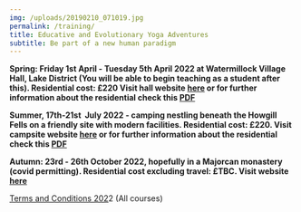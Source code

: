 ```yaml
---
img: /uploads/20190210_071019.jpg
permalink: /training/
title: Educative and Evolutionary Yoga Adventures
subtitle: Be part of a new human paradigm
---
```

**Spring: Friday 1st April - Tuesday 5th April 2022 at Watermillock Village Hall, Lake District (You will be able to begin teaching as a student after this). Residential cost: £220 Visit hall website [here](https://www.watermillockvillagehall.co.uk/) or for further information about the residential check this [PDF](https://www.dropbox.com/s/da94ioyk75d06oh/Watermillock%20Residential.pdf?dl=0)**

**Summer, 17th-21st  July 2022 - camping nestling beneath the Howgill Fells on a friendly site with modern facilities. Residential cost: £220. Visit campsite website [here](https://www.lowgreensidefarmcampsite.co.uk/) or for further information about the residential check this [PDF](https://www.dropbox.com/s/oytydfsv3ny17j2/Howgills%20Residential.pdf?dl=0)**

**Autumn: 23rd - 26th October 2022, hopefully in a Majorcan monastery (covid permitting). Residential cost excluding travel: £TBC. Visit website [here](https://www.lluc.net/en/)**

[Terms and Conditions 202](https://www.dropbox.com/s/xvbdumyojhcmytw/Terms%20and%20Conditions%202020.pdf?dl=0)2 (All courses)